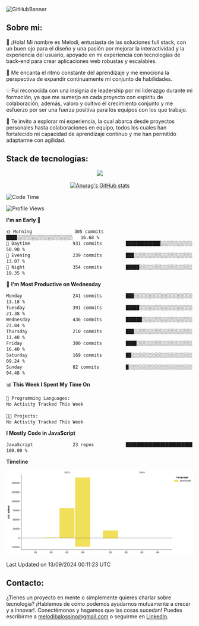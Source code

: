 ![GitHubBanner](https://github.com/MelBalossino/MelBalossino/assets/124601449/c1bfc12f-f708-4d5e-a44c-cbc714e582b2)

## Sobre mi:

🤗 ¡Hola! Mi nombre es Melodi, entusiasta de las soluciones full stack, con un buen ojo para el diseño y una pasión por mejorar la interactividad y la experiencia del usuario, apoyado en mi experiencia con tecnologías de back-end para crear aplicaciones web robustas y escalables.

🚀 Me encanta el ritmo constante del aprendizaje y me emociona la perspectiva de expandir continuamente mi conjunto de habilidades.

💡 Fui reconocida con una insignia de leadership por mi liderazgo durante mi formación, ya que me sumerjo en cada proyecto con espíritu de colaboración, además, valoro y cultivo el crecimiento conjunto y me esfuerzo por ser una fuerza positiva para los equipos con los que trabajo.

💼 Te invito a explorar mi experiencia, la cual abarca desde proyectos personales hasta colaboraciones en equipo, todos los cuales han fortalecido mi capacidad de aprendizaje continuo y me han permitido adaptarme con agilidad.

## Stack de tecnologías:
<p align="center">
  <a href="https://skillicons.dev">
    <img src="https://skillicons.dev/icons?i=js,html,css,react,vite,webpack,redux,nodejs,express,postgres,sequelize,git,github,vscode,figma,materialui,tailwind" />
  </a>
</p>

<div align="center">
  
[![Anurag's GitHub stats](https://github-readme-stats.vercel.app/api?username=melbalossino&count_private=true&show_icons=true&theme=onedark)](https://github.com/anuraghazra/github-readme-stats)
</div>

<!--START_SECTION:waka-->
![Code Time](http://img.shields.io/badge/Code%20Time-739%20hrs%2053%20mins-blue)

![Profile Views](http://img.shields.io/badge/Profile%20Views-0-blue)

**I'm an Early 🐤** 

```text
🌞 Morning                305 commits         ████░░░░░░░░░░░░░░░░░░░░░   16.68 % 
🌆 Daytime                931 commits         █████████████░░░░░░░░░░░░   50.90 % 
🌃 Evening                239 commits         ███░░░░░░░░░░░░░░░░░░░░░░   13.07 % 
🌙 Night                  354 commits         █████░░░░░░░░░░░░░░░░░░░░   19.35 % 
```
📅 **I'm Most Productive on Wednesday** 

```text
Monday                   241 commits         ███░░░░░░░░░░░░░░░░░░░░░░   13.18 % 
Tuesday                  391 commits         █████░░░░░░░░░░░░░░░░░░░░   21.38 % 
Wednesday                436 commits         ██████░░░░░░░░░░░░░░░░░░░   23.84 % 
Thursday                 210 commits         ███░░░░░░░░░░░░░░░░░░░░░░   11.48 % 
Friday                   300 commits         ████░░░░░░░░░░░░░░░░░░░░░   16.40 % 
Saturday                 169 commits         ██░░░░░░░░░░░░░░░░░░░░░░░   09.24 % 
Sunday                   82 commits          █░░░░░░░░░░░░░░░░░░░░░░░░   04.48 % 
```


📊 **This Week I Spent My Time On** 

```text
💬 Programming Languages: 
No Activity Tracked This Week

🐱‍💻 Projects: 
No Activity Tracked This Week
```

**I Mostly Code in JavaScript** 

```text
JavaScript               23 repos            █████████████████████████   100.00 % 
```



**Timeline**

![Lines of Code chart](https://raw.githubusercontent.com/MelBalossino/MelBalossino/main/assets/bar_graph.png)


 Last Updated on 13/09/2024 00:11:23 UTC
<!--END_SECTION:waka-->

## Contacto:
¿Tienes un proyecto en mente o simplemente quieres charlar sobre tecnología? ¡Hablemos de cómo podemos ayudarnos mutuamente a crecer y a innovar!. Conectémonos y hagamos que las cosas sucedan! Puedes escribirme a melodibalossino@gmail.com o seguirme en [LinkedIn](https://www.linkedin.com/in/melody-balossino-26745021b).


<!--
**MelBalossino/MelBalossino** is a ✨ _special_ ✨ repository because its `README.md` (this file) appears on your GitHub profile.



Here are some ideas to get you started:

- 🔭 I’m currently working on ...
- 🌱 I’m currently learning ...
- 👯 I’m looking to collaborate on ...
- 🤔 I’m looking for help with ...
- 💬 Ask me about ...
- 📫 How to reach me: ...
- 😄 Pronouns: ...
- ⚡ Fun fact: ...
-->
